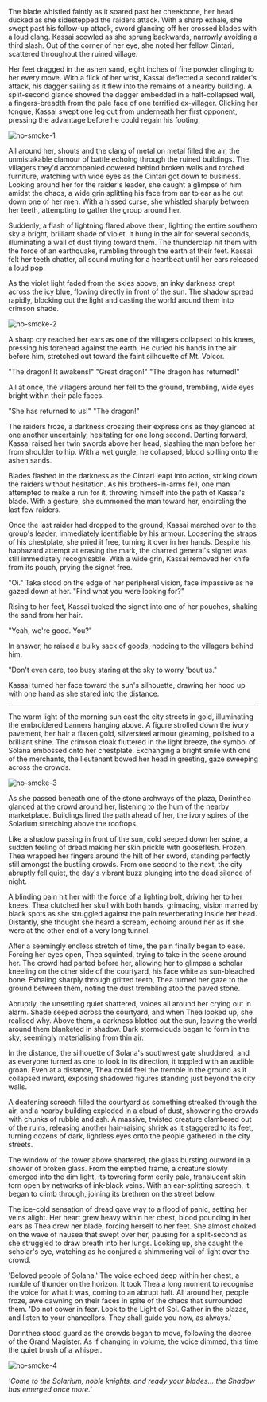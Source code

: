 <style>
  .center {
    display: block;
    margin-left: auto;
    margin-right: auto;
  }
</style>

The blade whistled faintly as it soared past her cheekbone, her head ducked as she sidestepped the raiders attack. With a sharp exhale, she swept past his follow-up attack, sword glancing off her crossed blades with a loud clang. Kassai scowled as she sprung backwards, narrowly avoiding a third slash. Out of the corner of her eye, she noted her fellow Cintari, scattered throughout the ruined village.

Her feet dragged in the ashen sand, eight inches of fine powder clinging to her every move. With a flick of her wrist, Kassai deflected a second raider's attack, his dagger sailing as it flew into the remains of a nearby building. A split-second glance showed the dagger embedded in a half-collapsed wall, a fingers-breadth from the pale face of one terrified ex-villager. Clicking her tongue, Kassai swept one leg out from underneath her first opponent, pressing the advantage before he could regain his footing.

<img src="https://media.githubusercontent.com/media/nathaneastwood/fablore/main/src/main-story/03-crucible-of-war/media/no-smoke-1.webp" alt="no-smoke-1" class="center">

All around her, shouts and the clang of metal on metal filled the air, the unmistakable clamour of battle echoing through the ruined buildings. The villagers they'd accompanied cowered behind broken walls and torched furniture, watching with wide eyes as the Cintari got down to business. Looking around her for the raider's leader, she caught a glimpse of him amidst the chaos, a wide grin splitting his face from ear to ear as he cut down one of her men. With a hissed curse, she whistled sharply between her teeth, attempting to gather the group around her.

Suddenly, a flash of lightning flared above them, lighting the entire southern sky a bright, brilliant shade of violet. It hung in the air for several seconds, illuminating a wall of dust flying toward them. The thunderclap hit them with the force of an earthquake, rumbling through the earth at their feet. Kassai felt her teeth chatter, all sound muting for a heartbeat until her ears released a loud pop.

As the violet light faded from the skies above, an inky darkness crept across the icy blue, flowing directly in front of the sun. The shadow spread rapidly, blocking out the light and casting the world around them into crimson shade.

<img src="https://media.githubusercontent.com/media/nathaneastwood/fablore/main/src/main-story/03-crucible-of-war/media/no-smoke-2.webp" alt="no-smoke-2" class="center">

A sharp cry reached her ears as one of the villagers collapsed to his knees, pressing his forehead against the earth. He curled his hands in the air before him, stretched out toward the faint silhouette of Mt. Volcor.

"The dragon! It awakens!" "Great dragon!" "The dragon has returned!"

All at once, the villagers around her fell to the ground, trembling, wide eyes bright within their pale faces.

"She has returned to us!" "The dragon!"

The raiders froze, a darkness crossing their expressions as they glanced at one another uncertainly, hesitating for one long second. Darting forward, Kassai raised her twin swords above her head, slashing the man before her from shoulder to hip. With a wet gurgle, he collapsed, blood spilling onto the ashen sands.

Blades flashed in the darkness as the Cintari leapt into action, striking down the raiders without hesitation. As his brothers-in-arms fell, one man attempted to make a run for it, throwing himself into the path of Kassai's blade. With a gesture, she summoned the man toward her, encircling the last few raiders.

Once the last raider had dropped to the ground, Kassai marched over to the group's leader, immediately identifiable by his armour. Loosening the straps of his chestplate, she pried it free, turning it over in her hands. Despite his haphazard attempt at erasing the mark, the charred general's signet was still immediately recognisable. With a wide grin, Kassai removed her knife from its pouch, prying the signet free.

"Oi." Taka stood on the edge of her peripheral vision, face impassive as he gazed down at her. "Find what you were looking for?"

Rising to her feet, Kassai tucked the signet into one of her pouches, shaking the sand from her hair.

"Yeah, we're good. You?"

In answer, he raised a bulky sack of goods, nodding to the villagers behind him.

"Don't even care, too busy staring at the sky to worry 'bout us."

Kassai turned her face toward the sun's silhouette, drawing her hood up with one hand as she stared into the distance.

---

The warm light of the morning sun cast the city streets in gold, illuminating the embroidered banners hanging above. A figure strolled down the ivory pavement, her hair a flaxen gold, silversteel armour gleaming, polished to a brilliant shine. The crimson cloak fluttered in the light breeze, the symbol of Solana embossed onto her chestplate. Exchanging a bright smile with one of the merchants, the lieutenant bowed her head in greeting, gaze sweeping across the crowds.

<img src="https://media.githubusercontent.com/media/nathaneastwood/fablore/main/src/main-story/03-crucible-of-war/media/no-smoke-3.webp" alt="no-smoke-3" class="center">

As she passed beneath one of the stone archways of the plaza, Dorinthea glanced at the crowd around her, listening to the hum of the nearby marketplace. Buildings lined the path ahead of her, the ivory spires of the Solarium stretching above the rooftops.

Like a shadow passing in front of the sun, cold seeped down her spine, a sudden feeling of dread making her skin prickle with gooseflesh. Frozen, Thea wrapped her fingers around the hilt of her sword, standing perfectly still amongst the bustling crowds. From one second to the next, the city abruptly fell quiet, the day's vibrant buzz plunging into the dead silence of night.

A blinding pain hit her with the force of a lighting bolt, driving her to her knees. Thea clutched her skull with both hands, grimacing, vision marred by black spots as she struggled against the pain reverberating inside her head. Distantly, she thought she heard a scream, echoing around her as if she were at the other end of a very long tunnel.

After a seemingly endless stretch of time, the pain finally began to ease. Forcing her eyes open, Thea squinted, trying to take in the scene around her. The crowd had parted before her, allowing her to glimpse a scholar kneeling on the other side of the courtyard, his face white as sun-bleached bone. Exhaling sharply through gritted teeth, Thea turned her gaze to the ground between them, noting the dust trembling atop the paved stone.

Abruptly, the unsettling quiet shattered, voices all around her crying out in alarm. Shade seeped across the courtyard, and when Thea looked up, she realised why. Above them, a darkness blotted out the sun, leaving the world around them blanketed in shadow. Dark stormclouds began to form in the sky, seemingly materialising from thin air.

In the distance, the silhouette of Solana's southwest gate shuddered, and as everyone turned as one to look in its direction, it toppled with an audible groan. Even at a distance, Thea could feel the tremble in the ground as it collapsed inward, exposing shadowed figures standing just beyond the city walls.

A deafening screech filled the courtyard as something streaked through the air, and a nearby building exploded in a cloud of dust, showering the crowds with chunks of rubble and ash. A massive, twisted creature clambered out of the ruins, releasing another hair-raising shriek as it staggered to its feet, turning dozens of dark, lightless eyes onto the people gathered in the city streets.

The window of the tower above shattered, the glass bursting outward in a shower of broken glass. From the emptied frame, a creature slowly emerged into the dim light, its towering form eerily pale, translucent skin torn open by networks of ink-black veins. With an ear-splitting screech, it began to climb through, joining its brethren on the street below.

The ice-cold sensation of dread gave way to a flood of panic, setting her veins alight. Her heart grew heavy within her chest, blood pounding in her ears as Thea drew her blade, forcing herself to her feet. She almost choked on the wave of nausea that swept over her, pausing for a split-second as she struggled to draw breath into her lungs. Looking up, she caught the scholar's eye, watching as he conjured a shimmering veil of light over the crowd.

'Beloved people of Solana.' The voice echoed deep within her chest, a rumble of thunder on the horizon. It took Thea a long moment to recognise the voice for what it was, coming to an abrupt halt. All around her, people froze, awe dawning on their faces in spite of the chaos that surrounded them. 'Do not cower in fear. Look to the Light of Sol. Gather in the plazas, and listen to your chancellors. They shall guide you now, as always.'

Dorinthea stood guard as the crowds began to move, following the decree of the Grand Magister. As if changing in volume, the voice dimmed, this time the quiet brush of a whisper.

<img src="https://media.githubusercontent.com/media/nathaneastwood/fablore/main/src/main-story/03-crucible-of-war/media/no-smoke-4.webp" alt="no-smoke-4" class="center">

_'Come to the Solarium, noble knights, and ready your blades... the Shadow has emerged once more.'_
